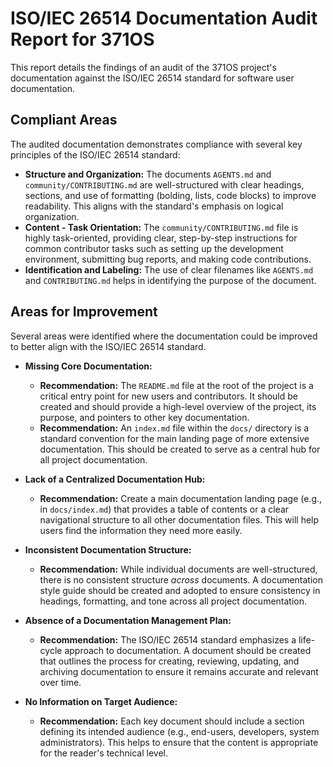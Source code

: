 # ISO/IEC 26514 Documentation Audit Report for 371OS

This report details the findings of an audit of the 371OS project's documentation against the ISO/IEC 26514 standard for software user documentation.

## Compliant Areas

The audited documentation demonstrates compliance with several key principles of the ISO/IEC 26514 standard:

*   **Structure and Organization:** The documents `AGENTS.md` and `community/CONTRIBUTING.md` are well-structured with clear headings, sections, and use of formatting (bolding, lists, code blocks) to improve readability. This aligns with the standard's emphasis on logical organization.
*   **Content - Task Orientation:** The `community/CONTRIBUTING.md` file is highly task-oriented, providing clear, step-by-step instructions for common contributor tasks such as setting up the development environment, submitting bug reports, and making code contributions.
*   **Identification and Labeling:** The use of clear filenames like `AGENTS.md` and `CONTRIBUTING.md` helps in identifying the purpose of the document.

## Areas for Improvement

Several areas were identified where the documentation could be improved to better align with the ISO/IEC 26514 standard.

*   **Missing Core Documentation:**
    *   **Recommendation:** The `README.md` file at the root of the project is a critical entry point for new users and contributors. It should be created and should provide a high-level overview of the project, its purpose, and pointers to other key documentation.
    *   **Recommendation:** An `index.md` file within the `docs/` directory is a standard convention for the main landing page of more extensive documentation. This should be created to serve as a central hub for all project documentation.

*   **Lack of a Centralized Documentation Hub:**
    *   **Recommendation:** Create a main documentation landing page (e.g., in `docs/index.md`) that provides a table of contents or a clear navigational structure to all other documentation files. This will help users find the information they need more easily.

*   **Inconsistent Documentation Structure:**
    *   **Recommendation:** While individual documents are well-structured, there is no consistent structure *across* documents. A documentation style guide should be created and adopted to ensure consistency in headings, formatting, and tone across all project documentation.

*   **Absence of a Documentation Management Plan:**
    *   **Recommendation:** The ISO/IEC 26514 standard emphasizes a life-cycle approach to documentation. A document should be created that outlines the process for creating, reviewing, updating, and archiving documentation to ensure it remains accurate and relevant over time.

*   **No Information on Target Audience:**
    *   **Recommendation:** Each key document should include a section defining its intended audience (e.g., end-users, developers, system administrators). This helps to ensure that the content is appropriate for the reader's technical level.